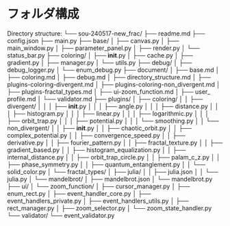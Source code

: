 # フォルダ構成

Directory structure:
└── sou-240517-new_frac/
    ├── readme.md
    ├── config.json
    ├── main.py
    ├── base/
    │   ├── canvas.py
    │   ├── main_window.py
    │   ├── parameter_panel.py
    │   ├── render.py
    │   └── status_bar.py
    ├── coloring/
    │   ├── __init__.py
    │   ├── cache.py
    │   ├── gradient.py
    │   ├── manager.py
    │   └── utils.py
    ├── debug/
    │   ├── debug_logger.py
    │   └── enum_debug.py
    ├── document/
    │   ├── base.md
    │   ├── coloring.md
    │   ├── debug.md
    │   ├── directory_structure.md
    │   ├── plugins-coloring-divergent.md
    │   ├── plugins-coloring-non_divergent.md
    │   ├── plugins-fractal_types.md
    │   ├── ui-zoom_function.md
    │   ├── user_ profile.md
    │   └── validator.md
    ├── plugins/
    │   ├── coloring/
    │   │   ├── divergent/
    │   │   │   ├── __init__.py
    │   │   │   ├── angle.py
    │   │   │   ├── distance.py
    │   │   │   ├── histogram.py
    │   │   │   ├── linear.py
    │   │   │   ├── logarithmic.py
    │   │   │   ├── orbit_trap.py
    │   │   │   ├── potential.py
    │   │   │   └── smoothing.py
    │   │   └── non_divergent/
    │   │       ├── __init__.py
    │   │       ├── chaotic_orbit.py
    │   │       ├── complex_potential.py
    │   │       ├── convergence_speed.py
    │   │       ├── derivative.py
    │   │       ├── fourier_pattern.py
    │   │       ├── fractal_texture.py
    │   │       ├── gradient_based.py
    │   │       ├── histogram_equalization.py
    │   │       ├── internal_distance.py
    │   │       ├── orbit_trap_circle.py
    │   │       ├── palam_c_z.py
    │   │       ├── phase_symmetry.py
    │   │       ├── quantum_entanglement.py
    │   │       └── solid_color.py
    │   └── fractal_types/
    │       ├── julia/
    │       │   ├── julia.json
    │       │   └── julia.py
    │       └── mandelbrot/
    │           ├── mandelbrot.json
    │           └── mandelbrot.py
    ├── ui/
    │   └── zoom_function/
    │       ├── cursor_manager.py
    │       ├── enum_rect.py
    │       ├── event_handler_core.py
    │       ├── event_handlers_private.py
    │       ├── event_handlers_utils.py
    │       ├── rect_manager.py
    │       ├── zoom_selector.py
    │       └── zoom_state_handler.py
    └── validator/
        └── event_validator.py
